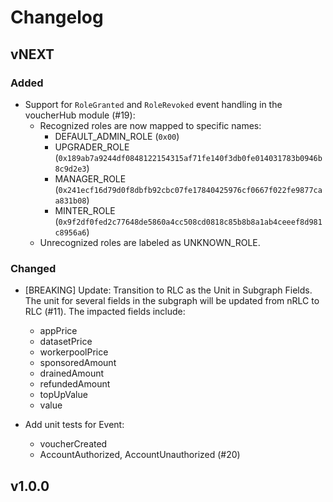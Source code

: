# Changelog

## vNEXT

### Added

- Support for `RoleGranted` and `RoleRevoked` event handling in the voucherHub module (#19):
  - Recognized roles are now mapped to specific names:
    - DEFAULT_ADMIN_ROLE (`0x00`)
    - UPGRADER_ROLE (`0x189ab7a9244df0848122154315af71fe140f3db0fe014031783b0946b8c9d2e3`)
    - MANAGER_ROLE (`0x241ecf16d79d0f8dbfb92cbc07fe17840425976cf0667f022fe9877caa831b08`)
    - MINTER_ROLE (`0x9f2df0fed2c77648de5860a4cc508cd0818c85b8b8a1ab4ceeef8d981c8956a6`)
  - Unrecognized roles are labeled as UNKNOWN_ROLE.

### Changed

- [BREAKING] Update: Transition to RLC as the Unit in Subgraph Fields. The unit for several fields in the subgraph will be updated from nRLC to RLC (#11). The impacted fields include:
  - appPrice
  - datasetPrice
  - workerpoolPrice
  - sponsoredAmount
  - drainedAmount
  - refundedAmount
  - topUpValue
  - value

- Add unit tests for Event:
  - voucherCreated
  - AccountAuthorized, AccountUnauthorized (#20)

## v1.0.0

